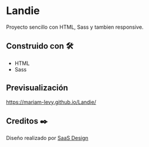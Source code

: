 # Landie
Proyecto sencillo con HTML, Sass y tambien responsive.  

## Construido con 🛠️
* HTML
* Sass

## Previsualización
https://mariam-levy.github.io/Landie/

## Creditos ✒️
Diseño realizado por [SaaS Design](https://www.saasdesign.io/figma-website-template/)
